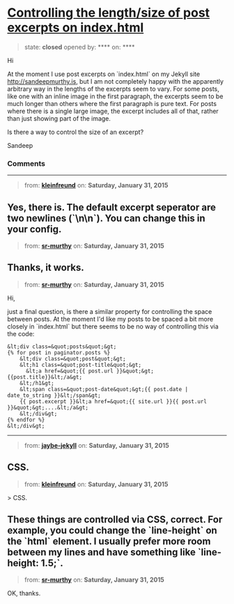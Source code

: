 # [Controlling the length/size of post excerpts on index.html](https://github.com/jekyll/jekyll-help/issues/262)

> state: **closed** opened by: **** on: ****

Hi

At the moment I use post excerpts on &#x60;index.html&#x60; on my Jekyll site http://sandeepmurthy.is, but I am not completely happy with the apparently arbitrary way in the lengths of the excerpts seem to vary.  For some posts, like one with an inline image in the first paragraph, the excerpts seem to be much longer than others where the first paragraph is pure text.  For posts where there is a single large image, the excerpt includes all of that, rather than just showing part of the image.

Is there a way to control the size of an excerpt?

Sandeep

### Comments

---
> from: [**kleinfreund**](https://github.com/jekyll/jekyll-help/issues/262#issuecomment-72311624) on: **Saturday, January 31, 2015**

Yes, there is. The default excerpt seperator are two newlines (&#x60;\n\n&#x60;). You can change this in your config.
---
> from: [**sr-murthy**](https://github.com/jekyll/jekyll-help/issues/262#issuecomment-72318477) on: **Saturday, January 31, 2015**

Thanks, it works.
---
> from: [**sr-murthy**](https://github.com/jekyll/jekyll-help/issues/262#issuecomment-72319096) on: **Saturday, January 31, 2015**

Hi,

just a final question, is there a similar property for controlling the space between posts.  At the moment I&#x27;d like my posts to be spaced a bit more closely in &#x60;index.html&#x60; but there seems to be no way of controlling this via the code:

    &lt;div class=&quot;posts&quot;&gt;
    {% for post in paginator.posts %}
        &lt;div class=&quot;post&quot;&gt;
        &lt;h1 class=&quot;post-title&quot;&gt;
          &lt;a href=&quot;{{ post.url }}&quot;&gt;{{post.title}}&lt;/a&gt;
        &lt;/h1&gt;
        &lt;span class=&quot;post-date&quot;&gt;{{ post.date | date_to_string }}&lt;/span&gt;
        {{ post.excerpt }}&lt;a href=&quot;{{ site.url }}{{ post.url }}&quot;&gt;....&lt;/a&gt;
        &lt;/div&gt;
    {% endfor %}
    &lt;/div&gt;

---
> from: [**jaybe-jekyll**](https://github.com/jekyll/jekyll-help/issues/262#issuecomment-72321095) on: **Saturday, January 31, 2015**

CSS.
---
> from: [**kleinfreund**](https://github.com/jekyll/jekyll-help/issues/262#issuecomment-72322266) on: **Saturday, January 31, 2015**

&gt; CSS.

These things are controlled via CSS, correct. For example, you could change the &#x60;line-height&#x60; on the &#x60;html&#x60; element. I usually prefer more room between my lines and have something like &#x60;line-height: 1.5;&#x60;.
---
> from: [**sr-murthy**](https://github.com/jekyll/jekyll-help/issues/262#issuecomment-72322285) on: **Saturday, January 31, 2015**

OK, thanks.
